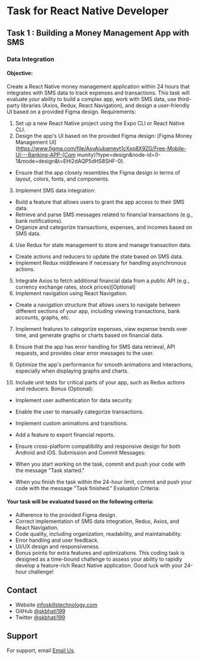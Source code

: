 # Task for React Native Developer

## Task 1 : Building a Money Management App with SMS
### Data Integration
#### Objective:

Create a React Native money management application within 24 hours that integrates with SMS
data to track expenses and transactions. This task will evaluate your ability to build a complex
app, work with SMS data, use third-party libraries (Axios, Redux, React Navigation), and design
a user-friendly UI based on a provided Figma design.
Requirements:

1. Set up a new React Native project using the Expo CLI or React Native CLI.
2. Design the app's UI based on the provided Figma design: [Figma Money Management
UI](https://www.figma.com/file/AsvAiubameyt1cXxp8X9ZG/Free-Mobile-UI---Banking-APP-(Com
munity)?type=design&node-id=0-1&mode=design&t=EHi2dAQP5dHS8SHF-0).
- Ensure that the app closely resembles the Figma design in terms of layout, colors, fonts, and
components.
3. Implement SMS data integration:
- Build a feature that allows users to grant the app access to their SMS data.
- Retrieve and parse SMS messages related to financial transactions (e.g., bank notifications).
- Organize and categorize transactions, expenses, and incomes based on SMS data.
4. Use Redux for state management to store and manage transaction data.
- Create actions and reducers to update the state based on SMS data.
- Implement Redux middleware if necessary for handling asynchronous actions.
5. Integrate Axios to fetch additional financial data from a public API (e.g., currency exchange
rates, stock prices)[Optional]
6. Implement navigation using React Navigation.
- Create a navigation structure that allows users to navigate between different sections of your
app, including viewing transactions, bank accounts, graphs, etc.
7. Implement features to categorize expenses, view expense trends over time, and generate
graphs or charts based on financial data.

8. Ensure that the app has error handling for SMS data retrieval, API requests, and provides
clear error messages to the user.
9. Optimize the app's performance for smooth animations and interactions, especially when
displaying graphs and charts.
10. Include unit tests for critical parts of your app, such as Redux actions and reducers.
Bonus (Optional):

- Implement user authentication for data security.
- Enable the user to manually categorize transactions.
- Implement custom animations and transitions.
- Add a feature to export financial reports.
- Ensure cross-platform compatibility and responsive design for both Android and iOS.
Submission and Commit Messages:

- When you start working on the task, commit and push your code with the message "Task
started."
- When you finish the task within the 24-hour limit, commit and push your code with the
message "Task finished."
Evaluation Criteria:

#### Your task will be evaluated based on the following criteria:
- Adherence to the provided Figma design.
- Correct implementation of SMS data integration, Redux, Axios, and React Navigation.
- Code quality, including organization, readability, and maintainability.
- Error handling and user feedback.
- UI/UX design and responsiveness.
- Bonus points for extra features and optimizations.
This coding task is designed as a time-bound challenge to assess your ability to rapidly develop
a feature-rich React Native application. Good luck with your 24-hour challenge!



## Contact

- Website [infoskillstechnology.com](https://{infoskillstechnology.com})
- GitHub [@skbhati199](https://{github.com/skbhati199})
- Twitter [@skbhati199](https://{twitter.com/skbhati199})

## Support

For support, email
[Email Us](mailto:skbhati199@gmail.com).